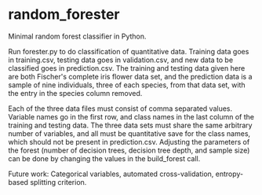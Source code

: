 random_forester
===============

Minimal random forest classifier in Python.

Run forester.py to do classification of quantitative data. Training data goes in training.csv, testing data goes in validation.csv, and new data to be classified goes in prediction.csv. The training and testing data given here are both Fischer's complete iris flower data set, and the prediction data is a sample of nine individuals, three of each species, from that data set, with the entry in the species column removed.

Each of the three data files must consist of comma separated values. Variable names go in the first row, and class names in the last column of the training and testing data. The three data sets must share the same arbitrary number of variables, and all must be quantitative save for the class names, which should not be present in prediction.csv. Adjusting the parameters of the forest (number of decision trees, decision tree depth, and sample size) can be done by changing the values in the build_forest call.

Future work: Categorical variables, automated cross-validation, entropy-based splitting criterion.
